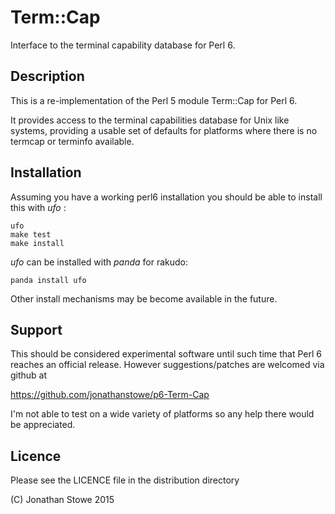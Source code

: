 # Term::Cap
Interface to the terminal capability database for Perl 6.

## Description

This is a re-implementation of the Perl 5 module Term::Cap for Perl 6.

It provides access to the terminal capabilities database for Unix like systems,
providing a usable set of defaults for platforms where there is no termcap or
terminfo available.


## Installation

Assuming you have a working perl6 installation you should be able to
install this with *ufo* :

    ufo 
    make test 
    make install

*ufo* can be installed with *panda* for rakudo:

    panda install ufo

Other install mechanisms may be become available in the future.


## Support

This should be considered experimental software until such time that
Perl 6 reaches an official release.  However suggestions/patches are
welcomed via github at

   https://github.com/jonathanstowe/p6-Term-Cap

I'm not able to test on a wide variety of platforms so any help there
would be appreciated.

## Licence

Please see the LICENCE file in the distribution directory

(C) Jonathan Stowe 2015
